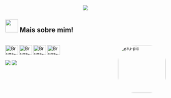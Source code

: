 <div align="center">
<img max-widht="800" src="https://cdn.discordapp.com/attachments/1098348158184071322/1100620932030156841/Froginha.png"/>
</div>


## <img height="40" src="https://cdn.discordapp.com/attachments/1098348158184071322/1100623060421328977/bmooo.gif"/> Mais sobre mim!

<div style="display: inline_block"><br>
  <img align="center" alt="Bruna-HTML" height="30" width="40" src="https://cdn.jsdelivr.net/gh/devicons/devicon/icons/html5/html5-original.svg">
  <img align="center" alt="Bruna-CSS" height="30" width="40" src="https://cdn.jsdelivr.net/gh/devicons/devicon/icons/css3/css3-original.svg">
  <img align="center" alt="Bruna-JAVA" height="30" width="40" src="https://cdn.jsdelivr.net/gh/devicons/devicon/icons/java/java-original.svg">
  <img align="center" alt="Bruna-JS" height="30" width="40" src="https://cdn.jsdelivr.net/gh/devicons/devicon/icons/javascript/javascript-plain.svg">
  <img align="right" alt="Bru-pic" height="150" style="border-radius:50px;" src="https://cdn.discordapp.com/attachments/1098348158184071322/1099887428027822090/ezgif-5-8a65e8d54f.gif">
</div>
  
<br>  
<div> 
  <a href = "mailto:contatocarrassai@gmail.com"><img src="https://img.shields.io/badge/-Gmail-%23333?style=for-the-badge&logo=gmail&logoColor=white" target="_blank"></a>
  <a href="https://www.linkedin.com/in/bruna-carrassai-da-silva-234852232/" target="_blank"><img src="https://img.shields.io/badge/LinkedIn-0077B5?style=for-the-badge&logo=linkedin&logoColor=white" target="_blank"></a> 
  
  
</div>
